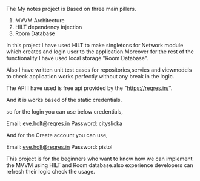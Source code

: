 The My notes project is Based on three main pillers.

1) MVVM Architecture
2) HILT dependency injection
3) Room Database

In this project I have used HILT to make singletons for Network module which creates and login user to the application.Moreover for the rest of the functionality I have used local storage "Room Database".

Also I have written unit test cases for repositories,servies and viewmodels to check application works perfectly without any break in the logic.

The API I have used is free api provided by the "https://reqres.in/".

And it is works based of the static credentials.

so for the login you can use below credentials,

Email: eve.holt@reqres.in
Password: cityslicka

And for the Create account you can use,

Email: eve.holt@reqres.in
Password: pistol

This project is for the beginners who want to know how we can implement the MVVM using HILT and Room database.also experience developers can refresh their logic check the usage. 
